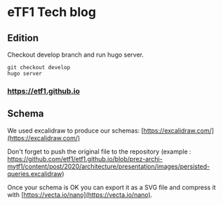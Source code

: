 # eTF1 Tech blog

## Edition

Checkout develop branch and run hugo server.

```
git checkout develop
hugo server
```

### https://etf1.github.io

## Schema

We used excalidraw to produce our schemas: [https://excalidraw.com/](https://excalidraw.com/)

Don't forget to push the original file to the repository (example : https://github.com/etf1/etf1.github.io/blob/prez-archi-mytf1/content/post/2020/architecture/presentation/images/persisted-queries.excalidraw)

Once your schema is OK you can export it as a SVG file and compress it with [https://vecta.io/nano](https://vecta.io/nano).
